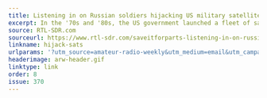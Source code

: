 ```yaml
---
title: Listening in on Russian soldiers hijacking US military satellites
excerpt: In the '70s and '80s, the US government launched a fleet of satellites which were simple radio repeaters in geostationary orbit.
source: RTL-SDR.com
sourceurl: https://www.rtl-sdr.com/saveitforparts-listening-in-on-russian-soldiers-hijacking-us-military-satellites/
linkname: hijack-sats
urlparams: '?utm_source=amateur-radio-weekly&utm_medium=email&utm_campaign=newsletter'
headerimage: arw-header.gif
linktype: link
order: 8
issue: 370
---
```

